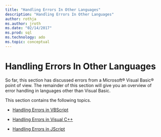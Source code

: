```yaml
---
title: "Handling Errors In Other Languages"
description: "Handling Errors In Other Languages"
author: rothja
ms.author: jroth
ms.date: "02/14/2017"
ms.prod: sql
ms.technology: ado
ms.topic: conceptual
---
```

# Handling Errors In Other Languages
So far, this section has discussed errors from a Microsoft® Visual Basic® point of view. The remainder of this section will give you an overview of error handling in languages other than Visual Basic.  
  
 This section contains the following topics.  
  
-   [Handling Errors in VBScript](./handling-errors-in-vbscript.md)  
  
-   [Handling Errors in Visual C++](./handling-errors-in-visual-c.md)  
  
-   [Handling Errors in JScript](./handling-errors-in-jscript.md)